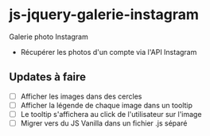 # js-jquery-galerie-instagram 
Galerie photo Instagram
- Récupérer les photos d'un compte via l'API Instagram

## Updates à faire 
- [ ] Afficher les images dans des cercles 
- [ ] Afficher la légende de chaque image dans un tooltip 
- [ ] Le tooltip s'affichera au click de l'utilisateur sur l'image 
- [ ] Migrer vers du JS Vanilla dans un fichier .js séparé 
